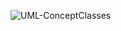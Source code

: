 ![UML-ConceptClasses](https://www.planttext.com/api/plantuml/png/VP1DQWCn38NtEeMOPM0MtPOG0g6x1aeX1p3sen5eRDVoDEIdT--CarAOHRLwahud2MsjkbB7GOcE4i1UYbTGbQhWm_wLTobwvCexTMOm9cgA3uR2L-8fD7r8R2fFdLCgeIKOd2Xz_nhUZcSJx_GTdoEiFhnvB3aPcWwkue_V8ypuov0qdO477zrmXot3YrEvk2efphRvekwfuxxVSBVgblkUsH337UFrhU-N6uWMXN-75Nm9JaJRQMXxtmy0)
